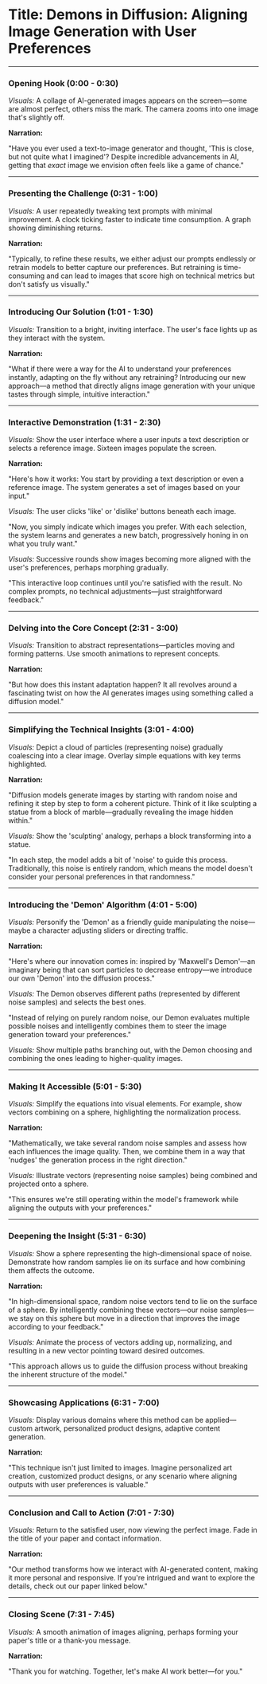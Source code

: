
# **Title:** Demons in Diffusion: Aligning Image Generation with User Preferences

---

### **Opening Hook (0:00 - 0:30)**

*Visuals:* A collage of AI-generated images appears on the screen—some are almost perfect, others miss the mark. The camera zooms into one image that's slightly off.

**Narration:**

"Have you ever used a text-to-image generator and thought, 'This is close, but not quite what I imagined'? Despite incredible advancements in AI, getting that *exact* image we envision often feels like a game of chance."

---

### **Presenting the Challenge (0:31 - 1:00)**

*Visuals:* A user repeatedly tweaking text prompts with minimal improvement. A clock ticking faster to indicate time consumption. A graph showing diminishing returns.

**Narration:**

"Typically, to refine these results, we either adjust our prompts endlessly or retrain models to better capture our preferences. But retraining is time-consuming and can lead to images that score high on technical metrics but don't satisfy us visually."

---

### **Introducing Our Solution (1:01 - 1:30)**

*Visuals:* Transition to a bright, inviting interface. The user's face lights up as they interact with the system.

**Narration:**

"What if there were a way for the AI to understand your preferences instantly, adapting on the fly without any retraining? Introducing our new approach—a method that directly aligns image generation with your unique tastes through simple, intuitive interaction."

---

### **Interactive Demonstration (1:31 - 2:30)**

*Visuals:* Show the user interface where a user inputs a text description or selects a reference image. Sixteen images populate the screen.

**Narration:**

"Here's how it works: You start by providing a text description or even a reference image. The system generates a set of images based on your input."

*Visuals:* The user clicks 'like' or 'dislike' buttons beneath each image.

"Now, you simply indicate which images you prefer. With each selection, the system learns and generates a new batch, progressively honing in on what you truly want."

*Visuals:* Successive rounds show images becoming more aligned with the user's preferences, perhaps morphing gradually.

"This interactive loop continues until you're satisfied with the result. No complex prompts, no technical adjustments—just straightforward feedback."

---

### **Delving into the Core Concept (2:31 - 3:00)**

*Visuals:* Transition to abstract representations—particles moving and forming patterns. Use smooth animations to represent concepts.

**Narration:**

"But how does this instant adaptation happen? It all revolves around a fascinating twist on how the AI generates images using something called a diffusion model."

---

### **Simplifying the Technical Insights (3:01 - 4:00)**

*Visuals:* Depict a cloud of particles (representing noise) gradually coalescing into a clear image. Overlay simple equations with key terms highlighted.

**Narration:**

"Diffusion models generate images by starting with random noise and refining it step by step to form a coherent picture. Think of it like sculpting a statue from a block of marble—gradually revealing the image hidden within."

*Visuals:* Show the 'sculpting' analogy, perhaps a block transforming into a statue.

"In each step, the model adds a bit of 'noise' to guide this process. Traditionally, this noise is entirely random, which means the model doesn't consider your personal preferences in that randomness."

---

### **Introducing the 'Demon' Algorithm (4:01 - 5:00)**

*Visuals:* Personify the 'Demon' as a friendly guide manipulating the noise—maybe a character adjusting sliders or directing traffic.

**Narration:**

"Here's where our innovation comes in: inspired by 'Maxwell's Demon'—an imaginary being that can sort particles to decrease entropy—we introduce our own 'Demon' into the diffusion process."

*Visuals:* The Demon observes different paths (represented by different noise samples) and selects the best ones.

"Instead of relying on purely random noise, our Demon evaluates multiple possible noises and intelligently combines them to steer the image generation toward your preferences."

*Visuals:* Show multiple paths branching out, with the Demon choosing and combining the ones leading to higher-quality images.

---

### **Making It Accessible (5:01 - 5:30)**

*Visuals:* Simplify the equations into visual elements. For example, show vectors combining on a sphere, highlighting the normalization process.

**Narration:**

"Mathematically, we take several random noise samples and assess how each influences the image quality. Then, we combine them in a way that 'nudges' the generation process in the right direction."

*Visuals:* Illustrate vectors (representing noise samples) being combined and projected onto a sphere.

"This ensures we're still operating within the model's framework while aligning the outputs with your preferences."

---

### **Deepening the Insight (5:31 - 6:30)**

*Visuals:* Show a sphere representing the high-dimensional space of noise. Demonstrate how random samples lie on its surface and how combining them affects the outcome.

**Narration:**

"In high-dimensional space, random noise vectors tend to lie on the surface of a sphere. By intelligently combining these vectors—our noise samples—we stay on this sphere but move in a direction that improves the image according to your feedback."

*Visuals:* Animate the process of vectors adding up, normalizing, and resulting in a new vector pointing toward desired outcomes.

"This approach allows us to guide the diffusion process without breaking the inherent structure of the model."

---

### **Showcasing Applications (6:31 - 7:00)**

*Visuals:* Display various domains where this method can be applied—custom artwork, personalized product designs, adaptive content generation.

**Narration:**

"This technique isn't just limited to images. Imagine personalized art creation, customized product designs, or any scenario where aligning outputs with user preferences is valuable."

---

### **Conclusion and Call to Action (7:01 - 7:30)**

*Visuals:* Return to the satisfied user, now viewing the perfect image. Fade in the title of your paper and contact information.

**Narration:**

"Our method transforms how we interact with AI-generated content, making it more personal and responsive. If you're intrigued and want to explore the details, check out our paper linked below."

---

### **Closing Scene (7:31 - 7:45)**

*Visuals:* A smooth animation of images aligning, perhaps forming your paper's title or a thank-you message.

**Narration:**

"Thank you for watching. Together, let's make AI work better—for you."
